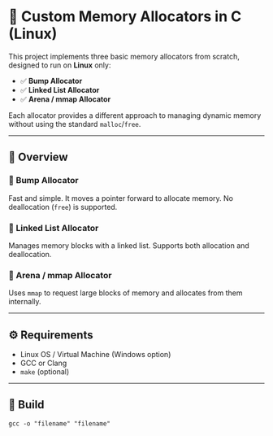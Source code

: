 # 🧠 Custom Memory Allocators in C (Linux)

This project implements three basic memory allocators from scratch, designed to run on **Linux** only:

- ✅ **Bump Allocator**
- ✅ **Linked List Allocator**
- ✅ **Arena / mmap Allocator**

Each allocator provides a different approach to managing dynamic memory without using the standard `malloc`/`free`.

---

## 🚀 Overview

### 🔹 Bump Allocator
Fast and simple. It moves a pointer forward to allocate memory. No deallocation (`free`) is supported.

### 🔹 Linked List Allocator
Manages memory blocks with a linked list. Supports both allocation and deallocation.

### 🔹 Arena / mmap Allocator
Uses `mmap` to request large blocks of memory and allocates from them internally.

---

## ⚙️ Requirements

- Linux OS / Virtual Machine (Windows option)
- GCC or Clang
- `make` (optional)

---

## 🧪 Build
`gcc -o "filename" "filename"`
